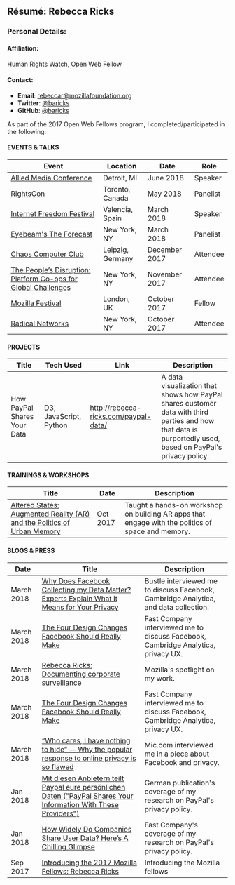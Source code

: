 ## Résumé: Rebecca Ricks

### Personal Details:

#### Affiliation:
Human Rights Watch, Open Web Fellow

#### Contact:
* **Email**: [rebeccar@mozillafoundation.org](mailto:rebeccar@mozillafoundation.org)
* **Twitter**: [@baricks](https://twitter.com/baricks)
* **GitHub**: [@baricks](https://github.com/baricks)

As part of the 2017 Open Web Fellows program, I completed/participated in the following:

#### EVENTS & TALKS

Event | Location | Date | Role
----- | -------- | ---- | -----
[Allied Media Conference](https://www.rightscon.org/) | Detroit, MI | June 2018 | Speaker
[RightsCon](https://www.rightscon.org/) | Toronto, Canada | May 2018 | Panelist
[Internet Freedom Festival](https://internetfreedomfestival.org/) | Valencia, Spain | March 2018 | Speaker
[Eyebeam's The Forecast](https://www.eyebeam.org/events/forecast-online-panel-netneutrality/) | New York, NY | March 2018 | Panelist
[Chaos Computer Club](https://www.ccc.de/en/home) | Leipzig, Germany | December 2017 | Attendee
[The People’s Disruption: Platform Co-ops for Global Challenges](https://platform.coop/2017) | New York, NY | November 2017 | Attendee
[Mozilla Festival](https://mozillafestival.org/about) | London, UK | October 2017 | Fellow
[Radical Networks](http://radicalnetworks.org/) | New York, NY | October 2017 | Attendee


#### PROJECTS
Title | Tech Used | Link | Description
----- | -------- | ---- | -----
How PayPal Shares Your Data | D3, JavaScript, Python | http://rebecca-ricks.com/paypal-data/ | A data visualization that shows how PayPal shares customer data with third parties and how that data is purportedly used, based on PayPal's privacy policy.

#### TRAININGS & WORKSHOPS
Title | Date | Description
----- | ---- | -----
[Altered States: Augmented Reality (AR) and the Politics of Urban Memory](https://pioneerworks.org/classes/altered-states-augmented-reality-ar-and-the-politics-of-urban-memory/) | Oct 2017 | Taught a hands-on workshop on building AR apps that engage with the politics of space and memory.

#### BLOGS & PRESS
Date | Title | Description
----- | ---- | -----
March 2018 | [Why Does Facebook Collecting my Data Matter? Experts Explain What it Means for Your Privacy](https://www.bustle.com/p/why-does-facebook-collecting-my-data-matter-experts-explain-what-it-means-for-your-privacy-8618434) | Bustle interviewed me to discuss Facebook, Cambridge Analytica, and data collection.
March 2018 | [The Four Design Changes Facebook Should Really Make](https://www.fastcodesign.com/90165245/the-4-design-changes-facebook-should-really-make) | Fast Company interviewed me to discuss Facebook, Cambridge Analytica, privacy UX.
March 2018 | [Rebecca Ricks: Documenting corporate surveillance](https://mzl.la/rebecca-ricks) | Mozilla's spotlight on my work.
March 2018 | [The Four Design Changes Facebook Should Really Make](https://www.fastcodesign.com/90165245/the-4-design-changes-facebook-should-really-make) | Fast Company interviewed me to discuss Facebook, Cambridge Analytica, privacy UX.
March 2018 | [“Who cares, I have nothing to hide” — Why the popular response to online privacy is so flawed](https://mic.com/articles/188563/who-cares-i-have-nothing-to-hide-why-the-popular-response-to-online-privacy-is-so-flawed#.fCLw4sCMa) | Mic.com interviewed me in a piece about Facebook and privacy.  
Jan 2018 | [Mit diesen Anbietern teilt Paypal eure persönlichen Daten ("PayPal Shares Your Information With These Providers")](https://t3n.de/news/paypal-datenschutz-drittanbieter-919801/) | German publication's coverage of my research on PayPal's privacy policy.
Jan 2018 | [How Widely Do Companies Share User Data? Here’s A Chilling Glimpse](https://www.fastcodesign.com/90157501/how-widely-do-companies-share-user-data-heres-a-chilling-glimpse) | Fast Company's coverage of my research on PayPal's privacy policy.
Sep 2017 | [Introducing the 2017 Mozilla Fellows: Rebecca Ricks](https://medium.com/read-write-participate/mozilla-announces-15-new-fellows-for-science-advocacy-and-media-1bff27e97fc7) | Introducing the Mozilla fellows

